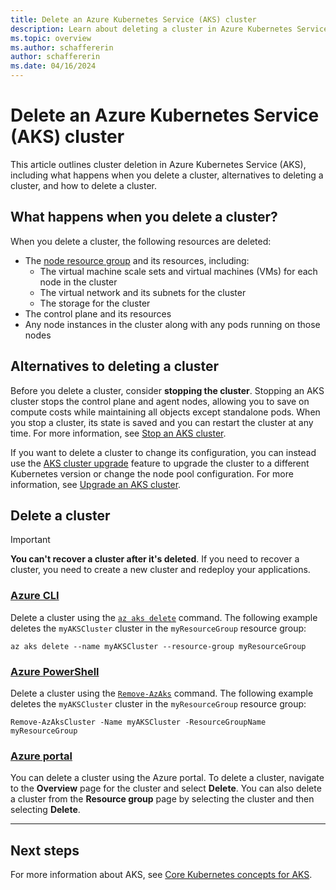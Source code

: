 ```yaml
---
title: Delete an Azure Kubernetes Service (AKS) cluster
description: Learn about deleting a cluster in Azure Kubernetes Service (AKS).
ms.topic: overview
ms.author: schaffererin
author: schaffererin
ms.date: 04/16/2024
---
```


# Delete an Azure Kubernetes Service (AKS) cluster

This article outlines cluster deletion in Azure Kubernetes Service (AKS), including what happens when you delete a cluster, alternatives to deleting a cluster, and how to delete a cluster.

## What happens when you delete a cluster?

When you delete a cluster, the following resources are deleted:

* The [node resource group][node-resource-group] and its resources, including:
  * The virtual machine scale sets and virtual machines (VMs) for each node in the cluster
  * The virtual network and its subnets for the cluster
  * The storage for the cluster
* The control plane and its resources
* Any node instances in the cluster along with any pods running on those nodes

## Alternatives to deleting a cluster

Before you delete a cluster, consider **stopping the cluster**. Stopping an AKS cluster stops the control plane and agent nodes, allowing you to save on compute costs while maintaining all objects except standalone pods. When you stop a cluster, its state is saved and you can restart the cluster at any time. For more information, see [Stop an AKS cluster][stop-cluster].

If you want to delete a cluster to change its configuration, you can instead use the [AKS cluster upgrade][upgrade-cluster] feature to upgrade the cluster to a different Kubernetes version or change the node pool configuration. For more information, see [Upgrade an AKS cluster][upgrade-cluster].

## Delete a cluster

> [!IMPORTANT]
> **You can't recover a cluster after it's deleted**. If you need to recover a cluster, you need to create a new cluster and redeploy your applications.
### [Azure CLI](#tab/azure-cli)

Delete a cluster using the [`az aks delete`][az-aks-delete] command. The following example deletes the `myAKSCluster` cluster in the `myResourceGroup` resource group:

```azurecli-interactive
az aks delete --name myAKSCluster --resource-group myResourceGroup
```

### [Azure PowerShell](#tab/azure-powershell)

Delete a cluster using the [`Remove-AzAks`][remove-azaks] command. The following example deletes the `myAKSCluster` cluster in the `myResourceGroup` resource group:

```azurepowershell-interactive
Remove-AzAksCluster -Name myAKSCluster -ResourceGroupName myResourceGroup
```

### [Azure portal](#tab/azure-portal)

You can delete a cluster using the Azure portal. To delete a cluster, navigate to the **Overview** page for the cluster and select **Delete**. You can also delete a cluster from the **Resource group** page by selecting the cluster and then selecting **Delete**.

---

## Next steps

For more information about AKS, see [Core Kubernetes concepts for AKS][core-concepts].

<!-- LINKS -->
[node-resource-group]: ./concepts-clusters-workloads.md#node-resource-group
[stop-cluster]: ./start-stop-cluster.md
[upgrade-cluster]: ./upgrade-cluster.md
[az-aks-delete]: /cli/azure/aks#az_aks_delete
[remove-azaks]: /powershell/module/az.aks/remove-azakscluster
[core-concepts]: ./concepts-clusters-workloads.md
